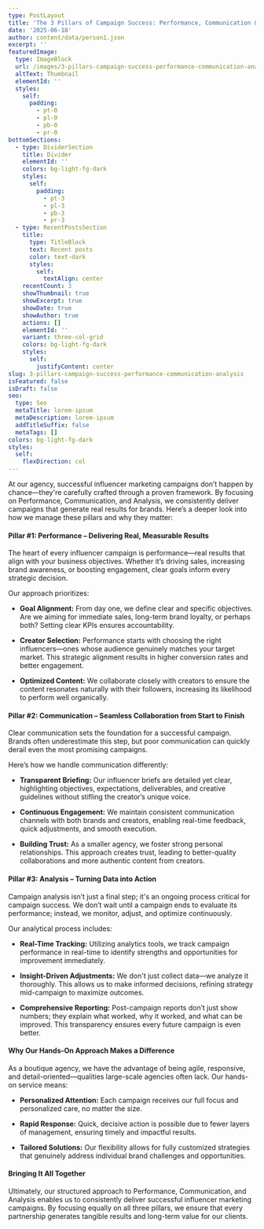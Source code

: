```yaml
---
type: PostLayout
title: 'The 3 Pillars of Campaign Success: Performance, Communication & Analysis'
date: '2025-06-18'
author: content/data/person1.json
excerpt: ''
featuredImage:
  type: ImageBlock
  url: /images/3-pillars-campaign-success-performance-communication-analysis.jpg
  altText: Thumbnail
  elementId: ''
  styles:
    self:
      padding:
        - pt-0
        - pl-0
        - pb-0
        - pr-0
bottomSections:
  - type: DividerSection
    title: Divider
    elementId: ''
    colors: bg-light-fg-dark
    styles:
      self:
        padding:
          - pt-3
          - pl-3
          - pb-3
          - pr-3
  - type: RecentPostsSection
    title:
      type: TitleBlock
      text: Recent posts
      color: text-dark
      styles:
        self:
          textAlign: center
    recentCount: 3
    showThumbnail: true
    showExcerpt: true
    showDate: true
    showAuthor: true
    actions: []
    elementId: ''
    variant: three-col-grid
    colors: bg-light-fg-dark
    styles:
      self:
        justifyContent: center
slug: 3-pillars-campaign-success-performance-communication-analysis
isFeatured: false
isDraft: false
seo:
  type: Seo
  metaTitle: lorem-ipsum
  metaDescription: lorem-ipsum
  addTitleSuffix: false
  metaTags: []
colors: bg-light-fg-dark
styles:
  self:
    flexDirection: col
---
```

At our agency, successful influencer marketing campaigns don’t happen by chance—they're carefully crafted through a proven framework. By focusing on Performance, Communication, and Analysis, we consistently deliver campaigns that generate real results for brands. Here’s a deeper look into how we manage these pillars and why they matter:

#### Pillar #1: Performance – Delivering Real, Measurable Results

The heart of every influencer campaign is performance—real results that align with your business objectives. Whether it’s driving sales, increasing brand awareness, or boosting engagement, clear goals inform every strategic decision.

Our approach prioritizes:

*   **Goal Alignment:** From day one, we define clear and specific objectives. Are we aiming for immediate sales, long-term brand loyalty, or perhaps both? Setting clear KPIs ensures accountability.

*   **Creator Selection:** Performance starts with choosing the right influencers—ones whose audience genuinely matches your target market. This strategic alignment results in higher conversion rates and better engagement.

*   **Optimized Content:** We collaborate closely with creators to ensure the content resonates naturally with their followers, increasing its likelihood to perform well organically.

#### Pillar #2: Communication – Seamless Collaboration from Start to Finish

Clear communication sets the foundation for a successful campaign. Brands often underestimate this step, but poor communication can quickly derail even the most promising campaigns.

Here’s how we handle communication differently:

*   **Transparent Briefing:** Our influencer briefs are detailed yet clear, highlighting objectives, expectations, deliverables, and creative guidelines without stifling the creator’s unique voice.

*   **Continuous Engagement:** We maintain consistent communication channels with both brands and creators, enabling real-time feedback, quick adjustments, and smooth execution.

*   **Building Trust:** As a smaller agency, we foster strong personal relationships. This approach creates trust, leading to better-quality collaborations and more authentic content from creators.

#### Pillar #3: Analysis – Turning Data into Action

Campaign analysis isn’t just a final step; it's an ongoing process critical for campaign success. We don’t wait until a campaign ends to evaluate its performance; instead, we monitor, adjust, and optimize continuously.

Our analytical process includes:

*   **Real-Time Tracking:** Utilizing analytics tools, we track campaign performance in real-time to identify strengths and opportunities for improvement immediately.

*   **Insight-Driven Adjustments:** We don't just collect data—we analyze it thoroughly. This allows us to make informed decisions, refining strategy mid-campaign to maximize outcomes.

*   **Comprehensive Reporting:** Post-campaign reports don’t just show numbers; they explain what worked, why it worked, and what can be improved. This transparency ensures every future campaign is even better.

#### Why Our Hands-On Approach Makes a Difference

As a boutique agency, we have the advantage of being agile, responsive, and detail-oriented—qualities large-scale agencies often lack. Our hands-on service means:

*   **Personalized Attention:** Each campaign receives our full focus and personalized care, no matter the size.

*   **Rapid Response:** Quick, decisive action is possible due to fewer layers of management, ensuring timely and impactful results.

*   **Tailored Solutions:** Our flexibility allows for fully customized strategies that genuinely address individual brand challenges and opportunities.

#### Bringing It All Together

Ultimately, our structured approach to Performance, Communication, and Analysis enables us to consistently deliver successful influencer marketing campaigns. By focusing equally on all three pillars, we ensure that every partnership generates tangible results and long-term value for our clients.
